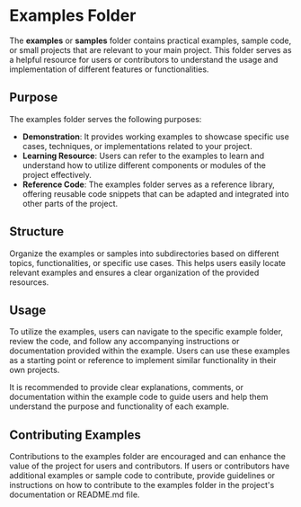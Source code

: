 # Examples Folder

The **examples** or **samples** folder contains practical examples, sample code, or small projects that are relevant to your main project. This folder serves as a helpful resource for users or contributors to understand the usage and implementation of different features or functionalities.

## Purpose

The examples folder serves the following purposes:

- **Demonstration**: It provides working examples to showcase specific use cases, techniques, or implementations related to your project.
- **Learning Resource**: Users can refer to the examples to learn and understand how to utilize different components or modules of the project effectively.
- **Reference Code**: The examples folder serves as a reference library, offering reusable code snippets that can be adapted and integrated into other parts of the project.

## Structure

Organize the examples or samples into subdirectories based on different topics, functionalities, or specific use cases. This helps users easily locate relevant examples and ensures a clear organization of the provided resources.

## Usage

To utilize the examples, users can navigate to the specific example folder, review the code, and follow any accompanying instructions or documentation provided within the example. Users can use these examples as a starting point or reference to implement similar functionality in their own projects.

It is recommended to provide clear explanations, comments, or documentation within the example code to guide users and help them understand the purpose and functionality of each example.

## Contributing Examples

Contributions to the examples folder are encouraged and can enhance the value of the project for users and contributors. If users or contributors have additional examples or sample code to contribute, provide guidelines or instructions on how to contribute to the examples folder in the project's documentation or README.md file.
